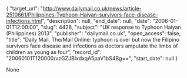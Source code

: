 {
  "target_url": "http://www.dailymail.co.uk/news/article-2510661/Philippines-Typhoon-Haiyan-survivors-face-disease-infections.html", 
  "description": null, 
  "end_date": null, 
  "date": "2006-01-01T12:00:00", 
  "slug": 4428, 
  "subject": "UK response to Typhoon Haiyan (Philippines) 2013", 
  "publisher": "dailymail.co.uk", 
  "open_access": false, 
  "title": "Daily Mail, The/Mail Online: typhoon is over but now the Filipino survivors face disease and infections as doctors amputate the limbs of children as young as four", 
  "record_id": "20060101T120000/vzGZJBIxdxqA5paV1bS4Bg==", 
  "start_date": null
}

None
